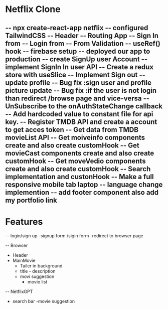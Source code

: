 # Netflix Clone 
 -- npx create-react-app netflix
 -- configured TailwindCSS
 -- Header
 -- Routing App
 -- Sign In from
 -- Login from
 -- From Validation
 -- useRef() hook
 -- firebase setup
 -- deployed our app to production
 -- create SignUp user Account
 -- implement SignIn  In user API
 -- Create a redux  store with useSlice
 -- Implement Sign out
 -- update profile
 -- Bug fix :sign user and profile picture update
 -- Bug fix :if the user is not login than redirect /browse page and vice-versa
 -- UnSubscribe to the onAuthStateChange callback
 -- Add hardcoded value to constant  file for api key.
 -- Register TMDB API and create a account to get acces token
 -- Get data from TMDB movieList API
 -- Get moiveinfo components create and also create customHook
 -- Get movieCast components create and also create customHook
 -- Get moveVedio components create and also create customHook
 -- Search implementation and custonHook
 -- Make a full responsive mobile tab laptop
 -- language change implemention
 -- add footer  component also add my portfolio  link
 -- 


 


 # Features 

 -- login/sign up
  -signup form /sigin form
  -redirect to browser page


 -- Browser
   - Header
   - MainMovie
     - Tailer in background
     - title - description
     - movi suggestion
       - movie list 

--  NetflixGPT 
  - search bar
  -movie suggestion
  